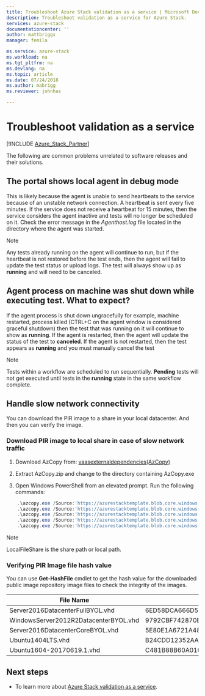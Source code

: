 ```yaml
---
title: Troubleshoot Azure Stack validation as a service | Microsoft Docs
description: Troubleshoot validation as a service for Azure Stack.
services: azure-stack
documentationcenter: ''
author: mattbriggs
manager: femila

ms.service: azure-stack
ms.workload: na
ms.tgt_pltfrm: na
ms.devlang: na
ms.topic: article
ms.date: 07/24/2018
ms.author: mabrigg
ms.reviewer: johnhas

---
```


# Troubleshoot validation as a service

[!INCLUDE [Azure_Stack_Partner](./includes/azure-stack-partner-appliesto.md)]

The following are common problems unrelated to software releases and their solutions.

## The portal shows local agent in debug mode

This is likely because the agent is unable to send heartbeats to the service because of an unstable network connection. A heartbeat is sent every five minutes. If the service does not receive a heartbeat for 15 minutes, then the service considers the agent inactive and tests will no longer be scheduled on it. Check the error message in the *Agenthost.log* file located in the directory where the agent was started.

> [!Note] 
> Any tests already running on the agent will continue to run, but if the heartbeat is not restored before the test ends, then the agent will fail to update the test status or upload logs. The test will always show up as **running** and will need to be canceled.

## Agent process on machine was shut down while executing test. What to expect?

If the agent process is shut down ungracefully for example, machine restarted, process killed (CTRL+C on the agent window is considered graceful shutdown) then the test that was running on it will continue to show as **running**. If the agent is restarted, then the agent will update the status of the test to **canceled**. If the agent is not restarted, then the test appears as **running** and you must manually cancel the test

> [!Note] 
> Tests within a workflow are scheduled to run sequentially. **Pending** tests will not get executed until tests in the **running** state in the same workflow complete.

## Handle slow network connectivity

You can download the PIR image to a share in your local datacenter. And then you can verify the image.

<!-- This is from the appendix to the Deploy local agent topic. -->

### Download PIR image to local share in case of slow network traffic

1. Download AzCopy from: [vaasexternaldependencies(AzCopy)](https://vaasexternaldependencies.blob.core.windows.net/prereqcomponents/AzCopy.zip)

2. Extract AzCopy.zip and change to the directory containing AzCopy.exe

3. Open Windows PowerShell from an elevated prompt. Run the following commands:

```PowerShell  
    .\azcopy.exe /Source:'https://azurestacktemplate.blob.core.windows.net/azurestacktemplate-public-container' /Dest:'<LocalFileShare>' /Pattern:'Server2016DatacenterFullBYOL.vhd' /NC:12 /V:azcopylog.log /Y
    .\azcopy.exe /Source:'https://azurestacktemplate.blob.core.windows.net/azurestacktemplate-public-container' /Dest:'<LocalFileShare>' /Pattern:'Server2016DatacenterCoreBYOL.vhd' /NC:12 /V:azcopylog.log /Y
    .\azcopy.exe /Source:'https://azurestacktemplate.blob.core.windows.net/azurestacktemplate-public-container' /Dest:'<LocalFileShare>' /Pattern:'WindowsServer2012R2DatacenterBYOL.vhd' /NC:12 /V:azcopylog.log /Y
    .\azcopy.exe /Source:'https://azurestacktemplate.blob.core.windows.net/azurestacktemplate-public-container' /Dest:'<LocalFileShare>' /Pattern:'Ubuntu1404LTS.vhd' /NC:12 /V:azcopylog.log /Y
    .\azcopy.exe /Source:'https://azurestacktemplate.blob.core.windows.net/azurestacktemplate-public-container' /Dest:'<LocalFileShare>' /Pattern:'Ubuntu1604-20170619.1.vhd' /NC:12 /V:azcopylog.log /Y
```

> [!Note]  
> LocalFileShare is the share path or local path.

### Verifying PIR Image file hash value

You can use **Get-HashFile** cmdlet to get the hash value for the downloaded public image repository image files to check the integrity of the images.

| File Name | SHA256 |
|---------------------------------------|------------------------------------------------------------------|
| Server2016DatacenterFullBYOL.vhd | 6ED58DCA666D530811A1EA563BA509BF9C29182B902D18FCA03C7E0868F733E9 |
| WindowsServer2012R2DatacenterBYOL.vhd | 9792CBF742870B1730B9B16EA814C683A8415EFD7601DDB6D5A76D0964767028 |
| Server2016DatacenterCoreBYOL.vhd | 5E80E1A6721A48A10655E6154C1B90E320DF5558487D6A0D7BFC7DCD32C4D9A5 |
| Ubuntu1404LTS.vhd | B24CDD12352AAEBC612A4558AB9E80F031A2190E46DCB459AF736072742E20E0 |
| Ubuntu1604-20170619.1.vhd | C481B88B60A01CBD5119A3F56632A2203EE5795678D3F3B9B764FFCA885E26CB |

## Next steps

- To learn more about [Azure Stack validation as a service](https://docs.microsoft.com/azure/azure-stack/partner).
